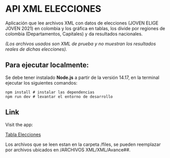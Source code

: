 # API XML ELECCIONES  
Aplicación que lee archivos XML con datos de elecciones (JOVEN ELIGE JOVEN 2021) en colombia y los gráfica en tablas, los divide por regiones de colombia (Departamentos, Capitales) y da resultados nacionales.

_(Los archivos usados son XML de prueba y no muestran los resultados reales de dichas elecciones)._

## Para ejecutar localmente:

Se debe tener instalado **Node.js** a partir de la versión 14.17, en la terminal ejecutar los siguientes comandos:


```
npm install # instalar las dependencias
npm run dev # levantar el entorno de desarrollo
```

## Link

Visit the app:

[Tabla Elecciones](https://tabla-elecciones.herokuapp.com/)

Los archivos que se leen estan en la carpeta /files, se pueden reemplazar por archivos ubicados en /ARCHIVOS XML/XML/Avance##.
